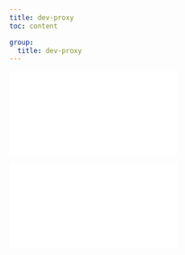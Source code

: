 ```yaml
---
title: dev-proxy
toc: content

group:
  title: dev-proxy
---
```


<embed src="../README.md" ></embed>

<embed src="../CHANGELOG.md"></embed>
